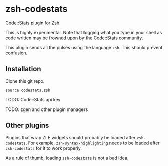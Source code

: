 # zsh-codestats

[Code::Stats](https://codestats.net/) plugin for [Zsh](http://www.zsh.org/).

This is highly experimental. Note that logging what you type in your shell as code written may be frowned upon by the Code::Stats community.

This plugin sends all the pulses using the language `zsh`. This should prevent confusion.

## Installation

Clone this git repo.

```
source codestats.zsh
```

TODO: Code::Stats api key

TODO: zgen and other plugin managers

## Other plugins

Plugins that wrap ZLE widgets should probably be loaded after `zsh-codestats`. For example, [`zsh-syntax-highlighting`](https://github.com/zsh-users/zsh-syntax-highlighting) needs to be loaded after `zsh-codestats` for it to work properly.

As a rule of thumb, loading `zsh-codestats` is not a bad idea.
